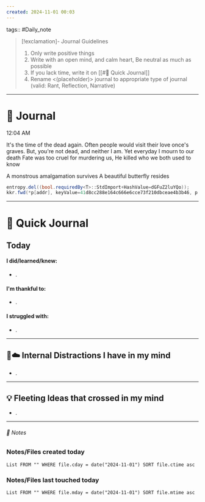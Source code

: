 ```yaml
---
created: 2024-11-01 00:03
---
```

tags:: #Daily_note

>[!exclamation]- Journal Guidelines 
>1. Only write positive things
>2. Write with an open mind, and calm heart, Be neutral as much as possible
>3. If you lack time, write it on [[#📝 Quick Journal]] 
>4. Rename <(placeholder)> journal to appropriate type of journal (valid: Rant, Reflection, Narrative)




---
#  📝 Journal

12:04 AM

It's the time of the dead again. 
Often people would visit their love once's graves. 
But, you're not dead, and neither I am. 
Yet everyday I mourn to our death
Fate was too cruel for murdering us, 
He killed who we both used to know

A monstrous amalgamation survives
A beautiful butterfly resides
```cs
entropy.del((bool.requiredBy<T>::StdImport+HashValue=dGFuZ2luYQo));
kkr.fwd(*p[addr], keyValue=41d8cc288e164c666e6cce73f210dbceae4b3b46, p.exec(time)=>threading.AsyncWaitOnComplete(t.buf);
```

---
# 📝 Quick Journal

## Today
#### I did/learned/knew:
- .
#### I'm thankful to:
- .
#### I struggled with:
- .

---

## 🧠☁️ Internal Distractions I have in my mind
- . 

---

## 💡 Fleeting Ideas that crossed in my mind
- . 

---
###### 📝 Notes

### Notes/Files created today
```dataview
List FROM "" WHERE file.cday = date("2024-11-01") SORT file.ctime asc
```
### Notes/Files last touched today
```dataview
List FROM "" WHERE file.mday = date("2024-11-01") SORT file.mtime asc
```